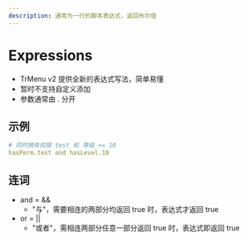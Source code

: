 ```yaml
---
description: 通常为一行的脚本表达式，返回布尔值
---
```


# Expressions

* TrMenu v2 提供全新的表达式写法，简单易懂
* 暂时不支持自定义添加
* 参数通常由 . 分开

## 示例

```yaml
# 同时拥有权限 test 和 等级 >= 10
hasPerm.test and hasLevel.10
```

## 连词

* and = &&
  * "与"，需要相连的两部分均返回 true 时，表达式才返回 true
* or = \|\|
  * "或者"，需相连两部分任意一部分返回 true 时，表达式即返回 true

